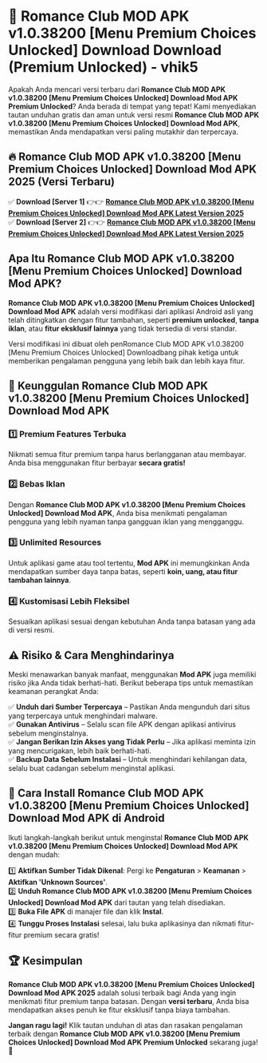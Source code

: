 # 🎯 Romance Club MOD APK v1.0.38200 [Menu Premium Choices Unlocked] Download  Download (Premium Unlocked) -  vhik5

Apakah Anda mencari versi terbaru dari **Romance Club MOD APK v1.0.38200 [Menu Premium Choices Unlocked] Download Mod APK Premium Unlocked**? Anda berada di tempat yang tepat! Kami menyediakan tautan unduhan gratis dan aman untuk versi resmi **Romance Club MOD APK v1.0.38200 [Menu Premium Choices Unlocked] Download Mod APK**, memastikan Anda mendapatkan versi paling mutakhir dan terpercaya.

## 🔥 Romance Club MOD APK v1.0.38200 [Menu Premium Choices Unlocked] Download Mod APK 2025 (Versi Terbaru)

✅ **Download [Server 1]** 👉👉 [**Romance Club MOD APK v1.0.38200 [Menu Premium Choices Unlocked] Download Mod APK Latest Version 2025**](https://momento.my/?title=Romance_Club_MOD_APK_v1.0.38200_[Menu_Premium_Choices_Unlocked]_Download)  
✅ **Download [Server 2]** 👉👉 [**Romance Club MOD APK v1.0.38200 [Menu Premium Choices Unlocked] Download Mod APK Latest Version 2025**](https://momento.my/?title=Romance_Club_MOD_APK_v1.0.38200_[Menu_Premium_Choices_Unlocked]_Download)  

## Apa Itu Romance Club MOD APK v1.0.38200 [Menu Premium Choices Unlocked] Download Mod APK?

**Romance Club MOD APK v1.0.38200 [Menu Premium Choices Unlocked] Download Mod APK** adalah versi modifikasi dari aplikasi Android asli yang telah ditingkatkan dengan fitur tambahan, seperti **premium unlocked**, **tanpa iklan**, atau **fitur eksklusif lainnya** yang tidak tersedia di versi standar.

Versi modifikasi ini dibuat oleh penRomance Club MOD APK v1.0.38200 [Menu Premium Choices Unlocked] Downloadbang pihak ketiga untuk memberikan pengalaman pengguna yang lebih baik dan lebih kaya fitur.

## 🎯 Keunggulan Romance Club MOD APK v1.0.38200 [Menu Premium Choices Unlocked] Download Mod APK

### 1️⃣ Premium Features Terbuka
Nikmati semua fitur premium tanpa harus berlangganan atau membayar. Anda bisa menggunakan fitur berbayar **secara gratis!**

### 2️⃣ Bebas Iklan
Dengan **Romance Club MOD APK v1.0.38200 [Menu Premium Choices Unlocked] Download Mod APK**, Anda bisa menikmati pengalaman pengguna yang lebih nyaman tanpa gangguan iklan yang mengganggu.

### 3️⃣ Unlimited Resources
Untuk aplikasi game atau tool tertentu, **Mod APK** ini memungkinkan Anda mendapatkan sumber daya tanpa batas, seperti **koin, uang, atau fitur tambahan lainnya**.

### 4️⃣ Kustomisasi Lebih Fleksibel
Sesuaikan aplikasi sesuai dengan kebutuhan Anda tanpa batasan yang ada di versi resmi.

## ⚠️ Risiko & Cara Menghindarinya

Meski menawarkan banyak manfaat, menggunakan **Mod APK** juga memiliki risiko jika Anda tidak berhati-hati. Berikut beberapa tips untuk memastikan keamanan perangkat Anda:

✅ **Unduh dari Sumber Terpercaya** – Pastikan Anda mengunduh dari situs yang terpercaya untuk menghindari malware.  
✅ **Gunakan Antivirus** – Selalu scan file APK dengan aplikasi antivirus sebelum menginstalnya.  
✅ **Jangan Berikan Izin Akses yang Tidak Perlu** – Jika aplikasi meminta izin yang mencurigakan, lebih baik berhati-hati.  
✅ **Backup Data Sebelum Instalasi** – Untuk menghindari kehilangan data, selalu buat cadangan sebelum menginstal aplikasi.

## 📌 Cara Install Romance Club MOD APK v1.0.38200 [Menu Premium Choices Unlocked] Download Mod APK di Android

Ikuti langkah-langkah berikut untuk menginstal **Romance Club MOD APK v1.0.38200 [Menu Premium Choices Unlocked] Download Mod APK** dengan mudah:

1️⃣ **Aktifkan Sumber Tidak Dikenal**: Pergi ke **Pengaturan** > **Keamanan** > **Aktifkan 'Unknown Sources'**.  
2️⃣ **Unduh Romance Club MOD APK v1.0.38200 [Menu Premium Choices Unlocked] Download Mod APK** dari tautan yang telah disediakan.  
3️⃣ **Buka File APK** di manajer file dan klik **Instal**.  
4️⃣ **Tunggu Proses Instalasi** selesai, lalu buka aplikasinya dan nikmati fitur-fitur premium secara gratis!

## 🏆 Kesimpulan

**Romance Club MOD APK v1.0.38200 [Menu Premium Choices Unlocked] Download Mod APK 2025** adalah solusi terbaik bagi Anda yang ingin menikmati fitur premium tanpa batasan. Dengan **versi terbaru**, Anda bisa mendapatkan akses penuh ke fitur eksklusif tanpa biaya tambahan.

**Jangan ragu lagi!** Klik tautan unduhan di atas dan rasakan pengalaman terbaik dengan **Romance Club MOD APK v1.0.38200 [Menu Premium Choices Unlocked] Download Mod APK Premium Unlocked** sekarang juga! 🚀
